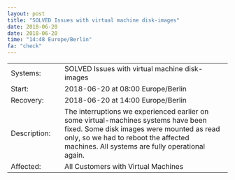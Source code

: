 ```yaml
---
layout: post
title: "SOLVED Issues with virtual machine disk-images"
date: 2018-06-20
date: 2018-06-20
time: "14:48 Europe/Berlin"
fa: "check"
---
```


|                   |   |                                                                      |
|-------------------|---|----------------------------------------------------------------------|
| Systems:          |   | SOLVED Issues with virtual machine disk-images|
| Start:            |   | 2018-06-20 at 08:00 Europe/Berlin |
| Recovery:	      |   | 2018-06-20 at 14:00 Europe/Berlin |
| Description:      |   | The interruptions we experienced earlier on some virtual-machines systems have been fixed. Some disk images were mounted as read only, so we had to reboot the affected machines. All systems are fully operational again. |
| Affected:         |   | All Customers with Virtual Machines |
